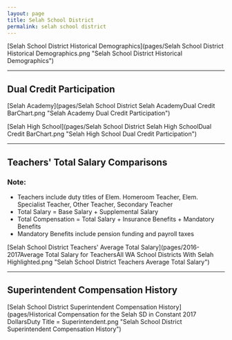 ```yaml
---
layout: page
title: Selah School District
permalink: selah school district
---
```



[Selah School District Historical Demographics](pages/Selah School District Historical Demographics.png "Selah School District Historical Demographics")

___

## Dual Credit Participation

[Selah Academy](pages/Selah School District Selah AcademyDual Credit BarChart.png "Selah Academy Dual Credit Participation")

[Selah High School](pages/Selah School District Selah High SchoolDual Credit BarChart.png "Selah High School Dual Credit Participation")


___

## Teachers' Total Salary Comparisons
### Note:
- Teachers include duty titles of Elem. Homeroom Teacher, Elem. Specialist Teacher, Other Teacher, Secondary Teacher
- Total Salary = Base Salary + Supplemental Salary
- Total Compensation = Total Salary + Insurance Benefits + Mandatory Benefits
- Mandatory Benefits include pension funding and payroll taxes

[Selah School District Teachers' Average Total Salary](pages/2016-2017Average Total Salary for TeachersAll WA School Districts With Selah Highlighted.png "Selah School District Teachers Average Total Salary")


___

## Superintendent Compensation History

[Selah School District Superintendent Compensation History](pages/Historical Compensation for the Selah SD in Constant 2017 DollarsDuty Title = Superintendent.png "Selah School District Superintendent Compensation History")


